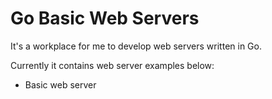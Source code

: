 # Go Basic Web Servers
It's a workplace for me to develop web servers written in Go.

Currently it contains web server examples below:

- Basic web server
